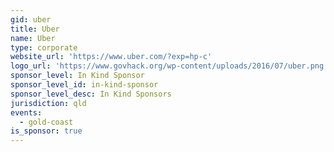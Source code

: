 ```yaml
---
gid: uber
title: Uber
name: Uber
type: corporate
website_url: 'https://www.uber.com/?exp=hp-c'
logo_url: 'https://www.govhack.org/wp-content/uploads/2016/07/uber.png'
sponsor_level: In Kind Sponsor
sponsor_level_id: in-kind-sponsor
sponsor_level_desc: In Kind Sponsors
jurisdiction: qld
events:
  - gold-coast
is_sponsor: true
---
```

